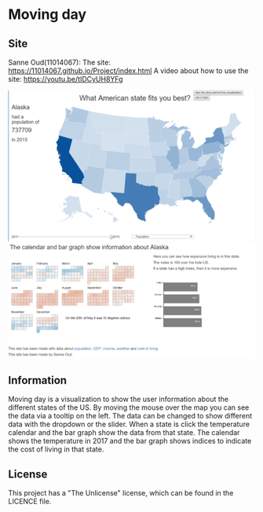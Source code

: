 # Moving day 
## Site
Sanne Oud(11014067): 
The site: https://11014067.github.io/Project/index.html
A video about how to use the site: https://youtu.be/tIDCyUH8YFg

![](doc/site1.png)
![](doc/site2.png)

## Information
Moving day is a visualization to show the user information about the different states of the US. 
By moving the mouse over the map you can see the data via a tooltip on the left. 
The data can be changed to show different data with the dropdown or the slider.
When a state is click the temperature calendar and the bar graph show the data from that state.
The calendar shows the temperature in 2017 and the bar graph shows indices to indicate the cost of living in that state.

## License
This project has a "The Unlicense" license, which can be found in the LICENCE file.
